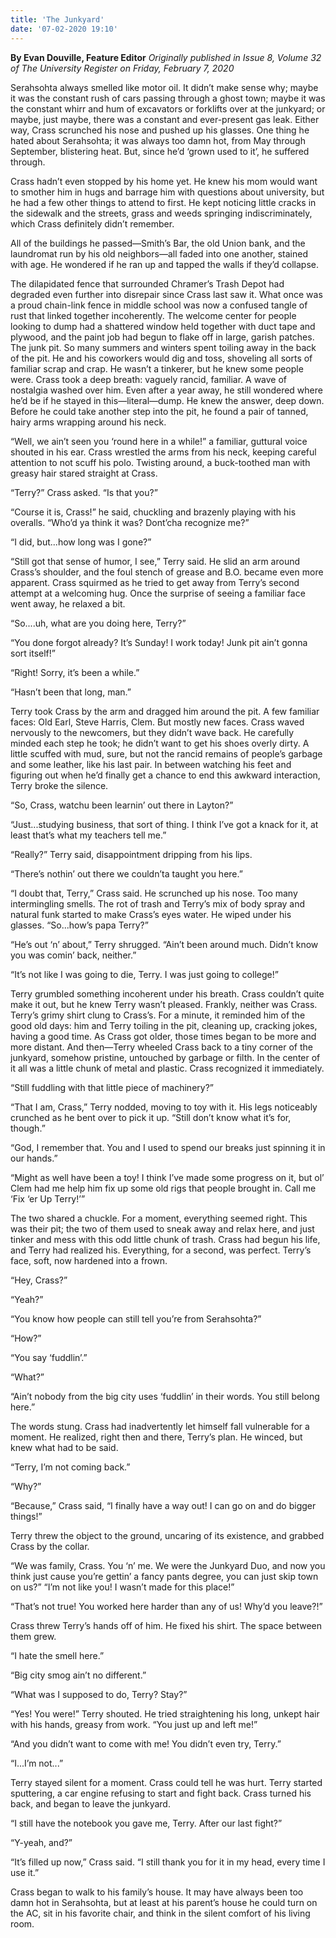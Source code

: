 ```yaml
---
title: 'The Junkyard'
date: '07-02-2020 19:10'
---
```


**By Evan Douville, Feature Editor** _Originally published in Issue 8, Volume 32 of The University Register on Friday, February 7, 2020_

Serahsohta always smelled like motor oil. It didn’t make sense why; maybe it was the constant rush of cars passing through a ghost town; maybe it was the constant whirr and hum of excavators or forklifts over at the junkyard; or maybe, just maybe, there was a constant and ever-present gas leak. Either way, Crass scrunched his nose and pushed up his glasses. One thing he hated about Serahsohta; it was always too damn hot, from May through September, blistering heat. But, since he’d ‘grown used to it’, he suffered through.

Crass hadn’t even stopped by his home yet. He knew his mom would want to smother him in hugs and barrage him with questions about university, but he had a few other things to attend to first. He kept noticing little cracks in the sidewalk and the streets, grass and weeds springing indiscriminately, which Crass definitely didn’t remember.

All of the buildings he passed—Smith’s Bar, the old Union bank, and the laundromat run by his old neighbors—all faded into one another, stained with age. He wondered if he ran up and tapped the walls if they’d collapse.

The dilapidated fence that surrounded Chramer’s Trash Depot had degraded even further into disrepair since Crass last saw it. What once was a proud chain-link fence in middle school was now a confused tangle of rust that linked together incoherently. The welcome center for people looking to dump had a shattered window held together with duct tape and plywood, and the paint job had begun to flake off in large, garish patches. The junk pit. So many summers and winters spent toiling away in the back of the pit. He and his coworkers would dig and toss, shoveling all sorts of familiar scrap and crap. He wasn’t a tinkerer, but he knew some people were. Crass took a deep breath: vaguely rancid, familiar. A wave of nostalgia washed over him. Even after a year away, he still wondered where he’d be if he stayed in this—literal—dump. He knew the answer, deep down. Before he could take another step into the pit, he found a pair of tanned, hairy arms wrapping around his neck.

“Well, we ain’t seen you ‘round here in a while!” a familiar, guttural voice shouted in his ear. Crass wrestled the arms from his neck, keeping careful attention to not scuff his polo. Twisting around, a buck-toothed man with greasy hair stared straight at Crass.

“Terry?” Crass asked. “Is that you?”

“Course it is, Crass!” he said, chuckling and brazenly playing with his overalls. “Who’d ya think it was? Dont’cha recognize me?”

“I did, but...how long was I gone?”

“Still got that sense of humor, I see,” Terry said. He slid an arm around Crass’s shoulder, and the foul stench of grease and B.O. became even more apparent. Crass squirmed as he tried to get away from Terry’s second attempt at a welcoming hug. Once the surprise of seeing a familiar face went away, he relaxed a bit. 

“So....uh, what are you doing here, Terry?”

“You done forgot already? It’s Sunday! I work today! Junk pit ain’t gonna sort itself!”

“Right! Sorry, it’s been a while.”

“Hasn’t been that long, man.”

Terry took Crass by the arm and dragged him around the pit. A few familiar faces: Old Earl, Steve Harris, Clem. But mostly new faces. Crass waved nervously to the newcomers, but they didn’t wave back. He carefully minded each step he took; he didn’t want to get his shoes overly dirty. A little scuffed with mud, sure, but not the rancid remains of people’s garbage and some leather, like his last pair. In between watching his feet and figuring out when he’d finally get a chance to end this awkward interaction, Terry broke the silence.

“So, Crass, watchu been learnin’ out there in Layton?”

“Just...studying business, that sort of thing. I think I’ve got a knack for it, at least that’s what my teachers tell me.”

“Really?” Terry said, disappointment dripping from his lips.

“There’s nothin’ out there we couldn’ta taught you here.”

“I doubt that, Terry,” Crass said. He scrunched up his nose. Too many intermingling smells. The rot of trash and Terry’s mix of body spray and natural funk started to make Crass’s eyes water. He wiped under his glasses. “So...how’s papa Terry?”

“He’s out ‘n’ about,” Terry shrugged. “Ain’t been around much. Didn’t know you was comin’ back, neither.”

“It’s not like I was going to die, Terry. I was just going to college!”

Terry grumbled something incoherent under his breath. Crass couldn’t quite make it out, but he knew Terry wasn’t pleased. Frankly, neither was Crass. Terry’s grimy shirt clung to Crass’s. For a minute, it reminded him of the good old days: him and Terry toiling in the pit, cleaning up, cracking jokes, having a good time. As Crass got older, those times began to be more and more distant. And then—Terry wheeled Crass back to a tiny corner of the junkyard, somehow pristine, untouched by garbage or filth. In the center of it all was a little chunk of metal and plastic. Crass recognized it immediately.

“Still fuddling with that little piece of machinery?”

“That I am, Crass,” Terry nodded, moving to toy with it. His legs noticeably crunched as he bent over to pick it up. “Still don’t know what it’s for, though.”

“God, I remember that. You and I used to spend our breaks just spinning it in our hands.”

“Might as well have been a toy! I think I’ve made some progress on it, but ol’ Clem had me help him fix up some old rigs that people brought in. Call me ‘Fix ‘er Up Terry!’” 

The two shared a chuckle. For a moment, everything seemed right. This was their pit; the two of them used to sneak away and relax here, and just tinker and mess with this odd little chunk of trash. Crass had begun his life, and Terry had realized his. Everything, for a second, was perfect. Terry’s face, soft, now hardened into a frown.

“Hey, Crass?”

“Yeah?”

“You know how people can still tell you’re from Serahsohta?”

“How?”

“You say ‘fuddlin’.”

“What?”

“Ain’t nobody from the big city uses ‘fuddlin’ in their words. You still belong here.”

The words stung. Crass had inadvertently let himself fall vulnerable for a moment. He realized, right then and there, Terry’s plan. He winced, but knew what had to be said. 

“Terry, I’m not coming back.”

“Why?”

“Because,” Crass said, “I finally have a way out! I can go on and do bigger things!”

Terry threw the object to the ground, uncaring of its existence, and grabbed Crass by the collar. 

“We was family, Crass. You ‘n’ me. We were the Junkyard Duo, and now you think just cause you’re gettin’ a fancy pants degree, you can just skip town on us?”
“I’m not like you! I wasn’t made for this place!”

“That’s not true! You worked here harder than any of us! Why’d you leave?!”

Crass threw Terry’s hands off of him. He fixed his shirt. The space between them grew. 

“I hate the smell here.”

“Big city smog ain’t no different.”

“What was I supposed to do, Terry? Stay?”

“Yes! You were!” Terry shouted. He tried straightening his long, unkept hair with his hands, greasy from work. “You just up and left me!”

“And you didn’t want to come with me! You didn’t even try, Terry.”

“I...I’m not...”

Terry stayed silent for a moment. Crass could tell he was hurt. Terry started sputtering, a car engine refusing to start and fight back. Crass turned his back, and began to leave the junkyard. 

“I still have the notebook you gave me, Terry. After our last fight?”

“Y-yeah, and?”

“It’s filled up now,” Crass said. “I still thank you for it in my head, every time I use it.”

Crass began to walk to his family’s house. It may have always been too damn hot in Serahsohta, but at least at his parent’s house he could turn on the AC, sit in his favorite chair, and think in the silent comfort of his living room.